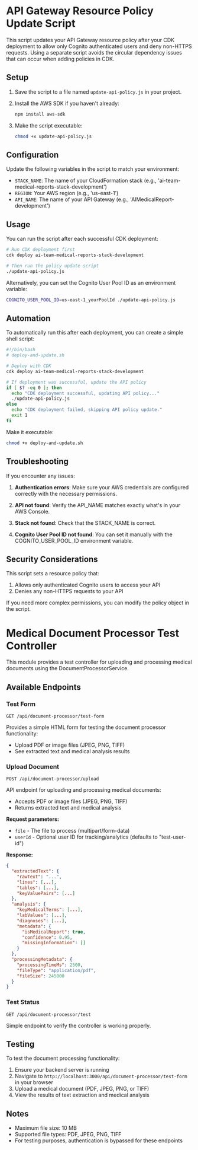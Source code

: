 # API Gateway Resource Policy Update Script

This script updates your API Gateway resource policy after your CDK deployment to allow only Cognito authenticated users and deny non-HTTPS requests. Using a separate script avoids the circular dependency issues that can occur when adding policies in CDK.

## Setup

1. Save the script to a file named `update-api-policy.js` in your project.

2. Install the AWS SDK if you haven't already:
   ```bash
   npm install aws-sdk
   ```

3. Make the script executable:
   ```bash
   chmod +x update-api-policy.js
   ```

## Configuration

Update the following variables in the script to match your environment:

- `STACK_NAME`: The name of your CloudFormation stack (e.g., 'ai-team-medical-reports-stack-development')
- `REGION`: Your AWS region (e.g., 'us-east-1')
- `API_NAME`: The name of your API Gateway (e.g., 'AIMedicalReport-development')

## Usage

You can run the script after each successful CDK deployment:

```bash
# Run CDK deployment first
cdk deploy ai-team-medical-reports-stack-development

# Then run the policy update script
./update-api-policy.js
```

Alternatively, you can set the Cognito User Pool ID as an environment variable:

```bash
COGNITO_USER_POOL_ID=us-east-1_yourPoolId ./update-api-policy.js
```

## Automation

To automatically run this after each deployment, you can create a simple shell script:

```bash
#!/bin/bash
# deploy-and-update.sh

# Deploy with CDK
cdk deploy ai-team-medical-reports-stack-development

# If deployment was successful, update the API policy
if [ $? -eq 0 ]; then
  echo "CDK deployment successful, updating API policy..."
  ./update-api-policy.js
else
  echo "CDK deployment failed, skipping API policy update."
  exit 1
fi
```

Make it executable:
```bash
chmod +x deploy-and-update.sh
```

## Troubleshooting

If you encounter any issues:

1. **Authentication errors**: Make sure your AWS credentials are configured correctly with the necessary permissions.

2. **API not found**: Verify the API_NAME matches exactly what's in your AWS Console.

3. **Stack not found**: Check that the STACK_NAME is correct.

4. **Cognito User Pool ID not found**: You can set it manually with the COGNITO_USER_POOL_ID environment variable.

## Security Considerations

This script sets a resource policy that:

1. Allows only authenticated Cognito users to access your API
2. Denies any non-HTTPS requests to your API

If you need more complex permissions, you can modify the policy object in the script.

# Medical Document Processor Test Controller

This module provides a test controller for uploading and processing medical documents using the DocumentProcessorService.

## Available Endpoints

### Test Form
```
GET /api/document-processor/test-form
```
Provides a simple HTML form for testing the document processor functionality:
- Upload PDF or image files (JPEG, PNG, TIFF)
- See extracted text and medical analysis results

### Upload Document
```
POST /api/document-processor/upload
```
API endpoint for uploading and processing medical documents:
- Accepts PDF or image files (JPEG, PNG, TIFF)
- Returns extracted text and medical analysis

**Request parameters:**
- `file` - The file to process (multipart/form-data)
- `userId` - Optional user ID for tracking/analytics (defaults to "test-user-id")

**Response:**
```json
{
  "extractedText": {
    "rawText": "...",
    "lines": [...],
    "tables": [...],
    "keyValuePairs": [...]
  },
  "analysis": {
    "keyMedicalTerms": [...],
    "labValues": [...],
    "diagnoses": [...],
    "metadata": {
      "isMedicalReport": true,
      "confidence": 0.95,
      "missingInformation": []
    }
  },
  "processingMetadata": {
    "processingTimeMs": 2500,
    "fileType": "application/pdf",
    "fileSize": 245000
  }
}
```

### Test Status
```
GET /api/document-processor/test
```
Simple endpoint to verify the controller is working properly.

## Testing

To test the document processing functionality:

1. Ensure your backend server is running
2. Navigate to `http://localhost:3000/api/document-processor/test-form` in your browser
3. Upload a medical document (PDF, JPEG, PNG, or TIFF)
4. View the results of text extraction and medical analysis

## Notes

- Maximum file size: 10 MB
- Supported file types: PDF, JPEG, PNG, TIFF
- For testing purposes, authentication is bypassed for these endpoints
